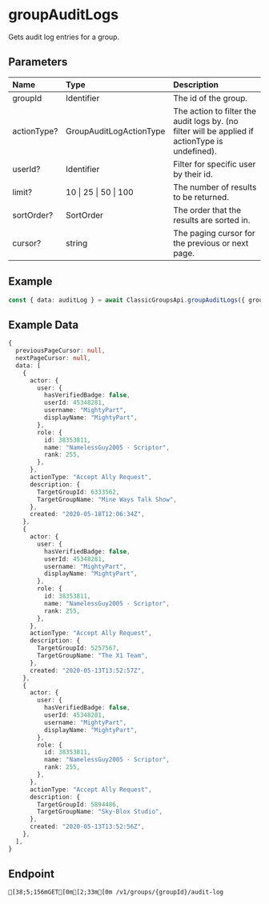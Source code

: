 
# groupAuditLogs
Gets audit log entries for a group.


## Parameters
| Name        | Type                    | Description                                                                                     |
| :---------- | :---------------------- | :---------------------------------------------------------------------------------------------- |
| groupId     | Identifier              | The id of the group.                                                                            |
| actionType? | GroupAuditLogActionType | The action to filter the audit logs by. (no filter will be applied if actionType is undefined). |
| userId?     | Identifier              | Filter for specific user by their id.                                                           |
| limit?      | 10 \| 25 \| 50 \| 100   | The number of results to be returned.                                                           |
| sortOrder?  | SortOrder               | The order that the results are sorted in.                                                       |
| cursor?     | string                  | The paging cursor for the previous or next page.                                                |



## Example
```ts copy showLineNumbers
const { data: auditLog } = await ClassicGroupsApi.groupAuditLogs({ groupId: 5850082 }); 
```


## Example Data
```ts copy showLineNumbers
{
  previousPageCursor: null,
  nextPageCursor: null,
  data: [
    {
      actor: {
        user: {
          hasVerifiedBadge: false,
          userId: 45348281,
          username: "MightyPart",
          displayName: "MightyPart",
        },
        role: {
          id: 38353811,
          name: "NamelessGuy2005 - Scriptor",
          rank: 255,
        },
      },
      actionType: "Accept Ally Request",
      description: {
        TargetGroupId: 6333562,
        TargetGroupName: "Mine Ways Talk Show",
      },
      created: "2020-05-18T12:06:34Z",
    },
    {
      actor: {
        user: {
          hasVerifiedBadge: false,
          userId: 45348281,
          username: "MightyPart",
          displayName: "MightyPart",
        },
        role: {
          id: 38353811,
          name: "NamelessGuy2005 - Scriptor",
          rank: 255,
        },
      },
      actionType: "Accept Ally Request",
      description: {
        TargetGroupId: 5257567,
        TargetGroupName: "The X1 Team",
      },
      created: "2020-05-13T13:52:57Z",
    },
    {
      actor: {
        user: {
          hasVerifiedBadge: false,
          userId: 45348281,
          username: "MightyPart",
          displayName: "MightyPart",
        },
        role: {
          id: 38353811,
          name: "NamelessGuy2005 - Scriptor",
          rank: 255,
        },
      },
      actionType: "Accept Ally Request",
      description: {
        TargetGroupId: 5894486,
        TargetGroupName: "Sky-Blox Studio",
      },
      created: "2020-05-13T13:52:56Z",
    },
  ],
} 
```


## Endpoint
```ansi
[38;5;156mGET[0m[2;33m[0m /v1/groups/{groupId}/audit-log
```
  
